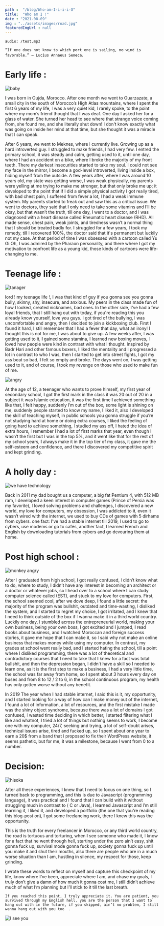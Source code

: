 ```yaml
---
path :  "/blog/Who-am-I-i-i-i-O"
title:  "Who am I !"
date : "2021-08-09"
img : "../assets/images/road.jpg"
featuredImgUrl : null
---
```


`audio: /test.mp3`

`“If one does not know to which port one is sailing, no wind is favorable.” — Lucius Annaeus Seneca`.

# Early life :

![baby](https://media.giphy.com/media/l4pTeSVeMlLSXVhm0/giphy.gif)



I was born in Oujda, Morocco. After one month we went to Ouarzazate, a small city in the south of Morocco’s High Atlas mountains, where I spent the first 6 years of my life, I was a very quiet kid, I rarely spoke, to the point where my mom’s friend thought that I was deaf. One day I asked her for a glass of water. She turned her head to see where that strange voice coming from, she found me, and she literally shut down! I don't know exactly what was going on inside her mind at that time, but she thought it was a miracle that I can speak.

After 6 years, we went to Meknes, where I currently live. Growing up as a hard introverted guy. I struggled to make friends, I had very few. I entred the primary school, it was steady and calm, getting used to it, until one day, where I had an accident on a bike, where I broke the majority of my front teeth. There my darkest insecurities started to take my soul. I could not see my face in the mirror, I become a god-level introverted, living inside a box, hiding myself from the outside. A few years after, where I was around 10 years old, my state was getting worse, I was weak physically, my parents were yelling at me trying to make me stronger, but that only broke me up; it developed to the point that if I did a simple physical activity I got really tired, with bad chest pain, I suffered from fever a lot, I had a weak immune system. My parents started to freak out and saw this as a critical issue. We went to doctors, they said that I only need to take some vitamins and I’ll be okay, but that wasn’t the truth, till one day, I went to a doctor, and I was diagnosed with a heart disease called Rheumatic heart disease (RHD).
All made sense, chest pain, weak joints, and tiredness wasn’t a normal thing that I should be treated badly for. I struggled for a few years, I took my remedy, till I recovered 100%, the doctor said that it's permanent but luckily not my case. At that period of time I was obsessed with a cartoon called Yu Gi Oh, I was admired by the Pharaon personality, and there where I got my motivation to confront life as a young kid, those kinds of cartoons were life-changing to me.

# Teenage life :

![tanager](https://media.giphy.com/media/3oEjI80DSa1grNPTDq/giphy.gif)

lord ! my teenage life !, I was that kind of guy if you gonna see you gonna bully, skinny, shy, insecure, and anxious. My peers in the class made fun of how I looked, created nicknames, bad ones. In the other side, I've had a few loyal friends, that I still hang out with today, if you're reading this you already know yourself, love you guys. 
I got tired of the bullying, I was uncomfortable and angry, then I decided to join a kickboxing club. First I found it hard, I still remember that I had a fever that day, what an irony! I thought this is not for me, I was about to give up. A few weeks after, I was getting used to it, I gained some stamina, I learned new boxing moves, I loved how people were kind in contrast with what I thought. Inspired by Badr Hari and other famous boxers, I liked the mentality and I progressed a lot in contrast to who I was, then I started to get into street fights, I got my ass beat so bad, I felt so empty and broke. The days went on, I was getting used to it, and of course, I took my revenge on those who used to make fun of me.

![angry](https://media.giphy.com/media/FRkBbAdRf2jTfahZaA/giphy.gif)

At the age of 12, a teenager who wants to prove himself, my first year of secondary school, I got the first mark in the class it was 20 out of 20 in a subject it was Islamic education, it was the first time I achieved something like that, I felt happy, suddenly I’m out of the box, some light is shining on me, suddenly people started to know my name, I liked it, also I developed the skill of teaching myself, in public schools you gonna struggle if you’re not studying hard at home or doing extra courses, I liked the feeling of going hard to achieve something, I studied my ass off, I hated the idea of extra hours, I remember I had a lot of first marks that year, even though I wasn’t the first but I was in the top 5%, and it went like that for the rest of my school years, I always make it in the top tier of my class, it gave me the self-esteem and confidence, and there I discovered my competitive spirit and kept grinding.

# A holly day : 

![we have technology](https://media.giphy.com/media/CTX0ivSQbI78A/giphy.gif)

Back in 2011 my dad bought us a computer, a big fat Pentium 4, with 512 MB ram, I developed a keen interest in computer games (Prince of Persia was my favorite), I loved solving problems and challenges, I discovered a new world, my love for computers, my obsession, I was addicted to it, even it wasn’t wired with the internet, we used to buy CDs of games with 5 dirhams from cybers. 
one fact: I've had a stable internet till 2019, I used to go to cybers, use modems or go to cafés, another fact, I learned French and English by downloading tutorials from cybers and go devouring them at home.

# Post high school :

![monkey angry](https://media.giphy.com/media/5Zesu5VPNGJlm/giphy.gif) 

After I graduated from high school, I got really confused, I didn’t know what to do, where to study, I didn’t have any interest in becoming an architect or a doctor or whatever jobs, so I head over to a school where I can study computer science called (EST), and stuck to my love for computers. First, the school seemed cool, after we dove deep, I found a little secret: the majority of the program was bullshit, outdated and time-wasting, I disliked the system, and I started to regret my choice, I got irritated, and I knew that I need to think outside of the box if I wanna make it in a third world country. Luckily one day, I stumbled across the entrepreneurial world, making your own business, being your own boss, I got excited and I jumped, I read books about business, and I watched Moroccan and foreign success stories, it gave me hope that I can make it, so I said why not make an online business that makes money while using my computer. In contrast, my grades at school went really bad, and I started hating the school, till a point where I disliked programming, there was a lot of theoretical and contradictory courses that I need to take that I knew for a fact was total bullshit, and then the depression began, I didn't have a skill so I needed to learn one, as it is the first step to make a business, I had a very little time, the school was far away from home, so I spent about 3 hours every day on buses and from 8 to 12 / 2 to 6, in the school continuous program, my health has only gotten worse without any benefit.

In 2019 The year when I had stable internet, I said this is it, my opportunity, and I started looking for a way of how can I make money out of the internet, I found a lot of information, a lot of resources, and the first mistake I made was the shiny object syndrome, because there was a lot of domains I got confused, I wasted time deciding in which better, I started filtering what I like and whatnot, I tried a lot of things but nothing seems to work, I become one with my computer, 24/7, seeking and trying, a lot of self-doubt arises, technical issues arise, tired and fucked up, so I spent about one year to earn a 20$ from a band that I proposed to fix their WordPress website, it seems pathetic, but for me, it was a milestone, because I went from 0 to a number.

# Decision:

![hisoka](https://media.giphy.com/media/eLGzgzgySiRJS/giphy.gif)

After all these experiences, I knew that I need to focus on one thing, so I turned back to programming, and this is due to Javascript (programming language), it was practical and I found that I can build with it without struggling much in contrast to ( C or Java), I learned Javascript and I’m still learning it, I liked it, and developed a portfolio (the one that you're reading this blog-post on), I got some freelancing work, there I knew this was the opportunity.

This is the truth for every freelancer in Morocco, or any third world country, the road is tortuous and torturing, when I see someone who made it, I know for a fact that he went through hell, starting under the zero ain’t easy, shit gonna fuck up, survival mode gonna fuck up, society gonna fuck up until you make it and shut their mouths, also there are people who are in a much worse situation than I am, hustling in silence, my respect for those, keep grinding.

I wrote these words to reflect on myself and capture this checkpoint of my life, know where I’ve been, appreciate where I am, and chase my goals, I truly don’t give a damn of how much it gonna cost me, I still didn’t achieve much of what I’m planning but I’ll stick to it till the last breath.

`If you reached this point, I truly appreciate it. You are patient, you survived through my English hell, you are the person that I want to hang out with in the future, if you skipped, ain’t no problem, I still wanna hang out with you too  .`

![I see you](https://media.giphy.com/media/Mp4hQy51LjY6A/giphy.gif)





















